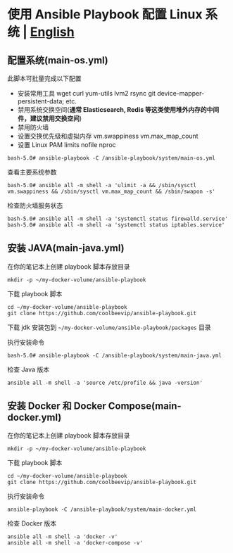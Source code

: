 # 使用 Ansible Playbook 配置 Linux 系统 | [English](README.md)

## 配置系统(main-os.yml)

此脚本可批量完成以下配置

* 安装常用工具 wget curl yum-utils lvm2 rsync git device-mapper-persistent-data; etc.
* 禁用系统交换空间(**通常 Elasticsearch, Redis 等这类使用堆外内存的中间件，建议禁用交换空间**)
* 禁用防火墙
* 设置交换优先级和虚拟内存 vm.swappiness vm.max_map_count
* 设置 Linux PAM limits nofile nproc

```shell
bash-5.0# ansible-playbook -C /ansible-playbook/system/main-os.yml
```

查看主要系统参数

```shell
bash-5.0# ansible all -m shell -a 'ulimit -a && /sbin/sysctl vm.swappiness && /sbin/sysctl vm.max_map_count && /sbin/swapon -s'
```

检查防火墙服务状态

```shell
bash-5.0# ansible all -m shell -a 'systemctl status firewalld.service'
bash-5.0# ansible all -m shell -a 'systemctl status iptables.service'
```

## 安装 JAVA(main-java.yml)

在你的笔记本上创建 playbook 脚本存放目录

```shell
mkdir -p ~/my-docker-volume/ansible-playbook
```

下载 playbook 脚本

```shell
cd ~/my-docker-volume/ansible-playbook
git clone https://github.com/coolbeevip/ansible-playbook.git
```

下载 jdk 安装包到 `~/my-docker-volume/ansible-playbook/packages` 目录

执行安装命令

```shell
bash-5.0# ansible-playbook -C /ansible-playbook/system/main-java.yml
```

检查 Java 版本

```shell
ansible all -m shell -a 'source /etc/profile && java -version'
```

## 安装 Docker 和 Docker Compose(main-docker.yml)

在你的笔记本上创建 playbook 脚本存放目录

```shell
mkdir -p ~/my-docker-volume/ansible-playbook
```

下载 playbook 脚本

```shell
cd ~/my-docker-volume/ansible-playbook
git clone https://github.com/coolbeevip/ansible-playbook.git
```

执行安装命令

```shell
ansible-playbook -C /ansible-playbook/system/main-docker.yml
```

检查 Docker 版本

```shell
ansible all -m shell -a 'docker -v'
ansible all -m shell -a 'docker-compose -v'
```
